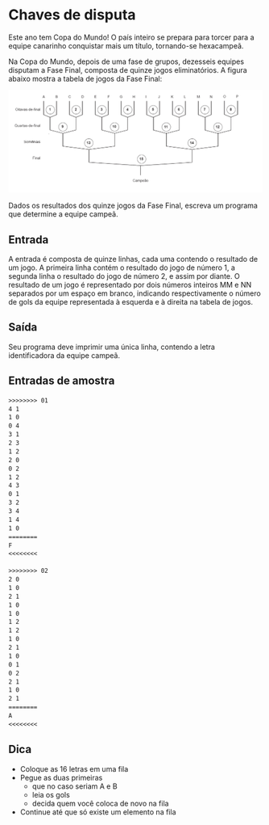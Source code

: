 # Chaves de disputa

Este ano tem Copa do Mundo! O país inteiro se prepara para torcer para a equipe canarinho conquistar mais um título, tornando-se hexacampeã.

Na Copa do Mundo, depois de uma fase de grupos, dezesseis equipes disputam a Fase Final, composta de quinze jogos eliminatórios. A figura abaixo mostra a tabela de jogos da Fase Final:

![_](https://raw.githubusercontent.com/qxcodeed/arcade/master/base/chaves/cover.jpg)

Dados os resultados dos quinze jogos da Fase Final, escreva um programa que determine a equipe campeã.

## Entrada

A entrada é composta de quinze linhas, cada uma contendo o resultado de um jogo. A primeira linha contém o resultado do jogo de número 1, a segunda linha o resultado do jogo de número 2, e assim por diante. O resultado de um jogo é representado por dois números inteiros MM e NN separados por um espaço em branco, indicando respectivamente o número de gols da equipe representada à esquerda e à direita na tabela de jogos.

## Saída

Seu programa deve imprimir uma única linha, contendo a letra identificadora da equipe campeã.

## Entradas de amostra

```txt
>>>>>>>> 01
4 1 
1 0 
0 4 
3 1 
2 3 
1 2 
2 0 
0 2 
1 2 
4 3 
0 1 
3 2 
3 4 
1 4 
1 0
========
F
<<<<<<<<

>>>>>>>> 02
2 0 
1 0 
2 1 
1 0 
1 0 
1 2 
1 2 
1 0 
2 1 
1 0 
0 1 
0 2 
2 1 
1 0 
2 1
========
A
<<<<<<<<
```

## Dica

- Coloque as 16 letras em uma fila
- Pegue as duas primeiras
  - que no caso seriam A e B
  - leia os gols
  - decida quem você coloca de novo na fila
- Continue até que só existe um elemento na fila
